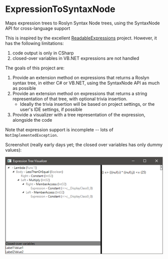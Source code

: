 # ExpressionToSyntaxNode
Maps expression trees to Roslyn Syntax Node trees, using the SyntaxNode API for cross-language support

This is inspired by the excellent [ReadableExpressions](https://github.com/agileobjects/ReadableExpressions) project. However, it has the following limitations:

1. code output is only in CSharp
2. closed-over variables in VB.NET expressions are not handled

The goals of this project are:

1. Provide an extension method on expressions that returns a Roslyn syntax tree, in either C# or VB.NET, using the SyntaxNode API as much as possible
2. Provide an extension method on expressions that returns a string representation of that tree, with optional trivia insertion.
    * Ideally the trivia insertion will be based on project settings, or the user's IDE settings, if possible
3. Provide a visualizer with a tree representation of the expression, alongside the code

Note that expression support is incomplete -- lots of `NotImplementedException`.

Screenshot (really early days yet; the closed over variables has only dummy values):

![Screenshot](screenshot.png)
